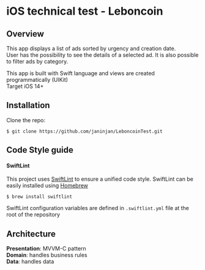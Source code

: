 # iOS technical test - Leboncoin

## Overview

This app displays a list of ads sorted by urgency and creation date.  
User has the possibility to see the details of a selected ad. It is also possible to filter ads by category.

This app is built with Swift language and views are created programmatically (UIKit)  
Target iOS 14+

## Installation

Clone the repo:
```
$ git clone https://github.com/janinjan/LeboncoinTest.git
````

## Code Style guide
#### SwiftLint
This project uses [SwiftLint]( https://github.com/realm/SwiftLint) to ensure a unified code style.
SwiftLint can be easily installed using [Homebrew](https://brew.sh)

```
$ brew install swiftlint
```
SwiftLint configuration variables are defined in `.swiftlint.yml` file at the root of the repository

## Architecture 

**Presentation**: MVVM-C pattern  
**Domain**: handles business rules  
**Data**: handles data  
